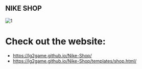 ## NIKE SHOP

![1](https://github.com/LG2GAME/Nike-Shop/assets/102352533/3a890316-2de3-4971-8c81-3de0cc7b53da)

# Check out the website: 
* https://lg2game.github.io/Nike-Shop/
* https://lg2game.github.io/Nike-Shop/templates/shop.html/
